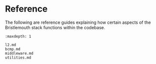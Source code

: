 # Reference

The following are reference guides explaining how certain aspects of the Bristlemouth stack functions within the codebase.

```{toctree}
:maxdepth: 1

l2.md
bcmp.md
middleware.md
utilities.md
```
